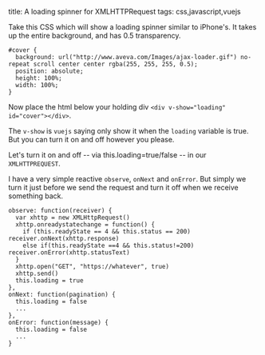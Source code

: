 title: A loading spinner for XMLHTTPRequest
tags: css,javascript,vuejs

Take this CSS which will show a loading spinner similar to iPhone's. It takes up the entire background, and has 0.5 transparency.

```
#cover {
  background: url("http://www.aveva.com/Images/ajax-loader.gif") no-repeat scroll center center rgba(255, 255, 255, 0.5);
  position: absolute;
  height: 100%;
  width: 100%;
}
```

Now place the html below your holding div `<div v-show="loading" id="cover"></div>`.

The `v-show` is `vuejs` saying only show it when the `loading` variable is true. But you can turn it on and off however you please.

Let's turn it on and off -- via this.loading=true/false -- in our `XMLHTTPREQUEST`. 

I have a very simple reactive `observe`, `onNext` and `onError`. But simply we turn it just before we send the request and turn it off when we receive something back.

```
observe: function(receiver) {
  var xhttp = new XMLHttpRequest()
  xhttp.onreadystatechange = function() {
    if (this.readyState == 4 && this.status == 200) receiver.onNext(xhttp.response)
    else if(this.readyState ==4 && this.status!=200) receiver.onError(xhttp.statusText)
  }
  xhttp.open("GET", "https://whatever", true)
  xhttp.send()
  this.loading = true
},
onNext: function(pagination) {
  this.loading = false
  ...
},
onError: function(message) {
  this.loading = false
  ...
}
```

